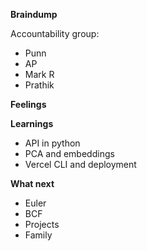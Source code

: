 **Braindump**

Accountability group:
- Punn
- AP
- Mark R
- Prathik

**Feelings**

**Learnings**
* API in python
* PCA and embeddings
* Vercel CLI and deployment

**What next**
- Euler
- BCF
- Projects
- Family